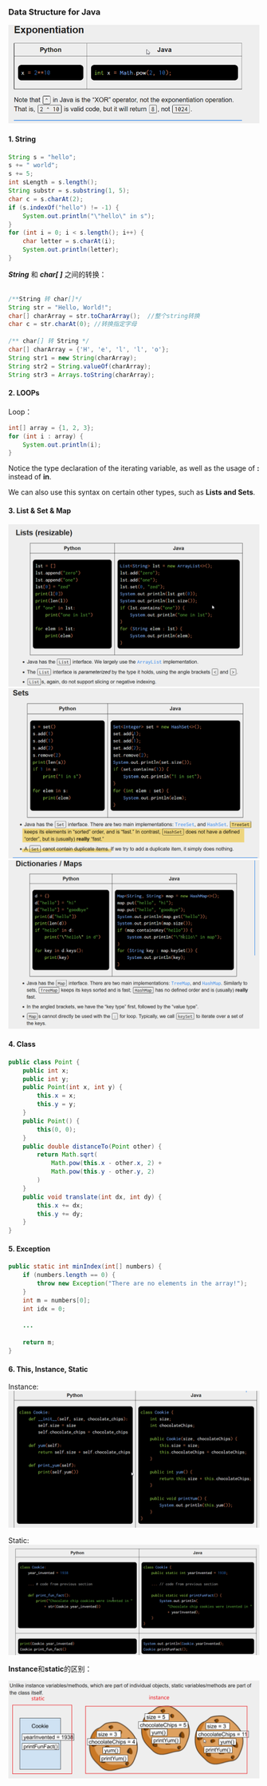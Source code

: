 ### Data Structure for Java


<img src="images\Snipaste_2023-12-29_10-36-34.png"  style="zoom: 80%;" />

#### 1. String
```java
String s = "hello";
s += " world";
s += 5;
int sLength = s.length();
String substr = s.substring(1, 5);
char c = s.charAt(2);
if (s.indexOf("hello") != -1) {
    System.out.println("\"hello\" in s");
}
for (int i = 0; i < s.length(); i++) {
    char letter = s.charAt(i);
    System.out.println(letter);
}

```
***String*** 和 ***char[ ]*** 之间的转换：
```java

/**String 转 char[]*/
String str = "Hello, World!";
char[] charArray = str.toCharArray();  //整个string转换
char c = str.charAt(0); //转换指定字母

/** char[] 转 String */
char[] charArray = {'H', 'e', 'l', 'l', 'o'};
String str1 = new String(charArray);
String str2 = String.valueOf(charArray);
String str3 = Arrays.toString(charArray);

```

#### 2. LOOPs

Loop：
```java
int[] array = {1, 2, 3};
for (int i : array) {
    System.out.println(i);
}
```
 Notice the type declaration of the iterating variable, as well as the usage of **:** instead of **in**.

We can also use this syntax on certain other types, such as **Lists and Sets**.

#### 3. List & Set & Map
<img src="images\Snipaste_2023-12-29_11-35-00.png"/>

<img src="images\Snipaste_2023-12-29_11-37-18.png"/>

<img src = "images\Snipaste_2023-12-29_11-40-39.png"/>

#### 4. Class
```java
public class Point {
    public int x;
    public int y;
    public Point(int x, int y) {
        this.x = x;
        this.y = y;
    }
    public Point() {
        this(0, 0);
    }
    public double distanceTo(Point other) {
        return Math.sqrt(
            Math.pow(this.x - other.x, 2) +
            Math.pow(this.y - other.y, 2)
        )
    }
    public void translate(int dx, int dy) {
        this.x += dx;
        this.y += dy;
    }
}


```

#### 5. Exception
```java
public static int minIndex(int[] numbers) {
    if (numbers.length == 0) {
        throw new Exception("There are no elements in the array!");
    }
    int m = numbers[0];
    int idx = 0;

    ...

    return m;
}
```

#### 6. This, Instance, Static

Instance:
<img src= "images\Snipaste_2023-12-29_12-03-03.png"/>

Static:
<img src = "images\Snipaste_2023-12-29_12-04-19.png">

**Instance**和**static**的区别：

<img src = "images\Snipaste_2023-12-29_11-58-25.png"/>
